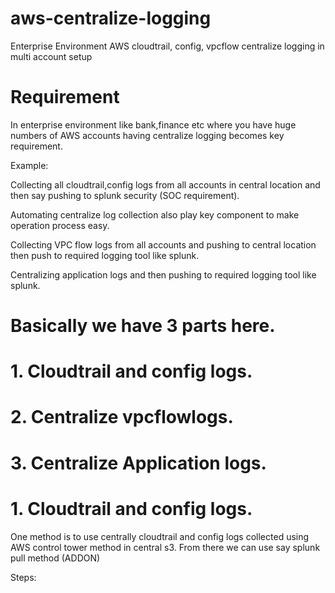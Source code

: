 # aws-centralize-logging
Enterprise Environment AWS cloudtrail, config, vpcflow centralize logging in multi account setup

# Requirement
In enterprise environment like bank,finance etc where you have huge numbers of AWS accounts  having centralize logging becomes key requirement.


Example: 
   
Collecting all cloudtrail,config logs from all accounts in central location and then say pushing to splunk security (SOC requirement).

Automating centralize log collection also play key component to make operation process easy.

Collecting VPC flow logs from all accounts and pushing to central location then push to required logging tool like splunk.

Centralizing application logs and then pushing to required logging tool like splunk.

# Basically we have 3 parts here.
# 1. Cloudtrail and config logs.
# 2. Centralize vpcflowlogs.
# 3. Centralize Application logs.

# 1. Cloudtrail and config logs.
One method is to use centrally cloudtrail and config logs collected using AWS control tower method in central s3.
From there we can use say splunk pull method (ADDON) 

Steps:
